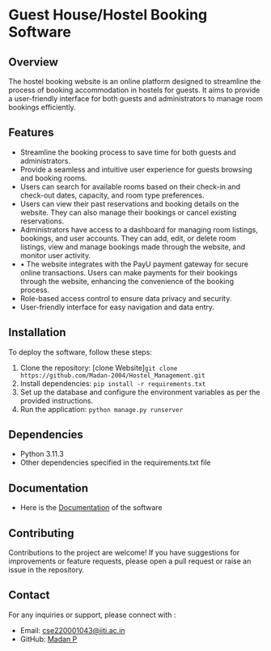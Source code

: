 # Guest House/Hostel Booking Software

## Overview
The hostel booking website is an online platform designed to streamline the process of booking accommodation in hostels for guests. It aims to provide a user-friendly interface for both guests and administrators to manage room bookings efficiently.

## Features
- Streamline the booking process to save time for both guests and administrators.
- Provide a seamless and intuitive user experience for guests browsing and booking rooms.
- Users can search for available rooms based on their check-in and check-out dates, capacity, and room type preferences.
- Users can view their past reservations and booking details on the website. They can also manage their bookings or cancel existing reservations.
- Administrators have access to a dashboard for managing room listings, bookings, and user accounts. They can add, edit, or delete room listings, view and manage bookings made through the website, and monitor user activity.
- •	The website integrates with the PayU payment gateway for secure online transactions. Users can make payments for their bookings through the website, enhancing the convenience of the booking process.
- Role-based access control to ensure data privacy and security.
- User-friendly interface for easy navigation and data entry.

## Installation
To deploy the software, follow these steps:

1. Clone the repository: [clone Website]`git clone https://github.com/Madan-2004/Hostel_Management.git`
2. Install dependencies: `pip install -r requirements.txt`
3. Set up the database and configure the environment variables as per the provided instructions.
4. Run the application: `python manage.py runserver`

## Dependencies
- Python 3.11.3
- Other dependencies specified in the requirements.txt file

## Documentation
- Here is the [Documentation]([https://docs.google.com/document/d/1QzOdc44S_czsaDDKoQ6T-eGnAxf67zSx/edit?usp=drive_link&ouid=106569481814732339512&rtpof=true&sd=true](https://docs.google.com/document/d/1nOFc1eYQplbagDYmUPxsBrZ9KbBtc7qM/edit?usp=drive_link&ouid=106569481814732339512&rtpof=true&sd=true)) of the software

## Contributing
Contributions to the project are welcome! If you have suggestions for improvements or feature requests, please open a pull request or raise an issue in the repository.


## Contact
For any inquiries or support, please connect with :
- Email: cse220001043@iiti.ac.in
- GitHub: [Madan P](https://github.com/Madan-2004)
